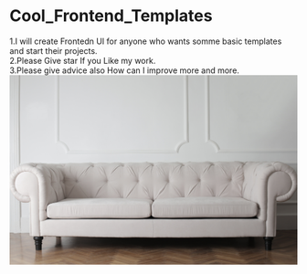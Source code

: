 # Cool_Frontend_Templates
 1.I will create Frontedn UI for anyone who wants somme basic templates and start their projects.<br />
 2.Please Give star If you Like my work.  <br />
 3.Please give advice also How can I improve more and more.
<img src="./sofa.jpg" />
